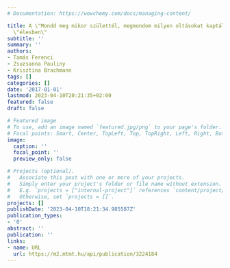 ```yaml
---
# Documentation: https://wowchemy.com/docs/managing-content/

title: A \"Mondd meg mikor születtél, megmondom milyen oltásokat kaptál\" program
  \"élesben\"
subtitle: ''
summary: ''
authors:
- Tamás Ferenci
- Zsuzsanna Pauliny
- Krisztina Brachmann
tags: []
categories: []
date: '2017-01-01'
lastmod: 2023-04-10T20:21:35+02:00
featured: false
draft: false

# Featured image
# To use, add an image named `featured.jpg/png` to your page's folder.
# Focal points: Smart, Center, TopLeft, Top, TopRight, Left, Right, BottomLeft, Bottom, BottomRight.
image:
  caption: ''
  focal_point: ''
  preview_only: false

# Projects (optional).
#   Associate this post with one or more of your projects.
#   Simply enter your project's folder or file name without extension.
#   E.g. `projects = ["internal-project"]` references `content/project/deep-learning/index.md`.
#   Otherwise, set `projects = []`.
projects: []
publishDate: '2023-04-10T18:21:34.985587Z'
publication_types:
- '0'
abstract: ''
publication: ''
links:
- name: URL
  url: https://m2.mtmt.hu/api/publication/3224184
---
```

